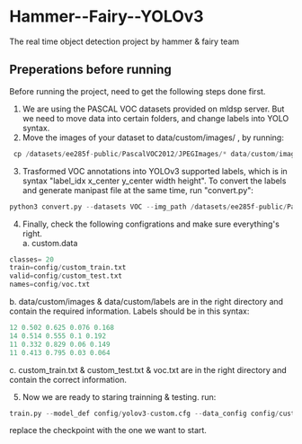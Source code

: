 # Hammer--Fairy--YOLOv3
The real time object detection project by hammer &amp; fairy team


## Preperations before running
Before running the project, need to get the following steps done first.  
1) We are using the PASCAL VOC datasets provided on mldsp server. But we need to move data into certain folders, and change labels into YOLO syntax.
2) Move the images of your dataset to data/custom/images/ , by running:  
```python
 cp /datasets/ee285f-public/PascalVOC2012/JPEGImages/* data/custom/images/
``` 
3) Trasformed VOC annotations into YOLOv3 supported labels, which is in syntax "label_idx x_center y_center width height". To convert the labels and generate manipast file at the same time, run "convert.py":
```python
python3 convert.py --datasets VOC --img_path /datasets/ee285f-public/PascalVOC2012/JPEGImages/ --label /datasets/ee285f-public/PascalVOC2012/Annotations/ --convert_output_path data/custom/labels/ --img_type ".jpg" --manipast_path ./ --cls_list_file config/voc.txt
```
4) Finally, check the following configrations and make sure everything's right.  
a. custom.data
```python
classes= 20
train=config/custom_train.txt
valid=config/custom_test.txt
names=config/voc.txt
```  
b. data/custom/images & data/custom/labels are in the right directory and contain the required information. Labels should be in this syntax:
```python
12 0.502 0.625 0.076 0.168
14 0.514 0.555 0.1 0.192
11 0.332 0.829 0.06 0.149
11 0.413 0.795 0.03 0.064
```
c. custom_train.txt & custom_test.txt & voc.txt are in the right directory and contain the correct information.

5) Now we are ready to staring trainning & testing. run:
```python
train.py --model_def config/yolov3-custom.cfg --data_config config/custom.data --pretrained_weights checkpoints_voc/yolov3_ckpt_52.pth 2> /dev/null
```  
replace the checkpoint with the one we want to start. 
